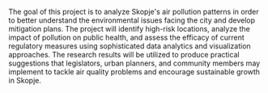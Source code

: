The goal of this project is to analyze Skopje's air pollution patterns in order to better understand the environmental issues facing the city and develop mitigation plans. The project will identify high-risk locations, analyze the impact of pollution on public health, and assess the efficacy of current regulatory measures using sophisticated data analytics and visualization approaches. The research results will be utilized to produce practical suggestions that legislators, urban planners, and community members may implement to tackle air quality problems and encourage sustainable growth in Skopje.

